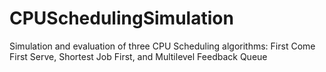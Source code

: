 # CPUSchedulingSimulation
Simulation and evaluation of three CPU Scheduling algorithms: First Come First Serve, Shortest Job First, and Multilevel Feedback Queue
